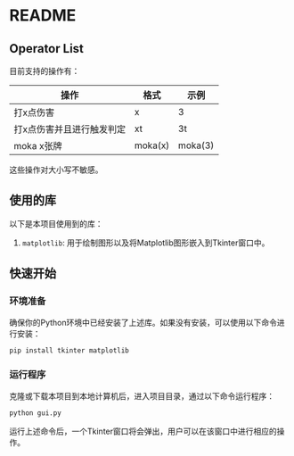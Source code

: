 # README

## Operator List

目前支持的操作有：

| 操作                      | 格式    | 示例    |
|---------------------------|---------|---------|
| 打x点伤害                 | x       | 3       |
| 打x点伤害并且进行触发判定 | xt      | 3t      |
| moka x张牌                | moka(x) | moka(3) |

这些操作对大小写不敏感。

## 使用的库

以下是本项目使用到的库：

1. `matplotlib`: 用于绘制图形以及将Matplotlib图形嵌入到Tkinter窗口中。

## 快速开始

### 环境准备

确保你的Python环境中已经安装了上述库。如果没有安装，可以使用以下命令进行安装：

```bash
pip install tkinter matplotlib
```

### 运行程序

克隆或下载本项目到本地计算机后，进入项目目录，通过以下命令运行程序：

```bash
python gui.py
```

运行上述命令后，一个Tkinter窗口将会弹出，用户可以在该窗口中进行相应的操作。
